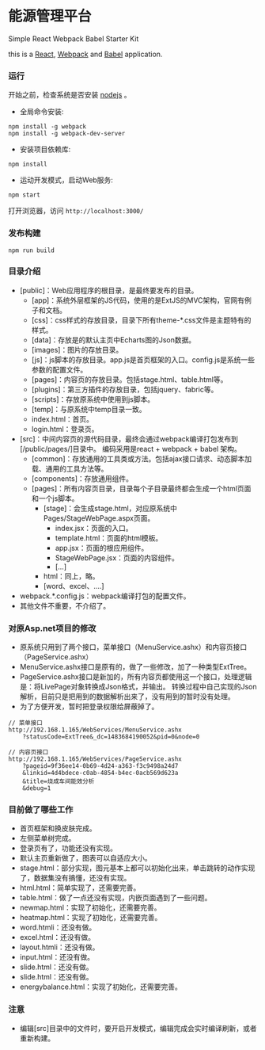 # 能源管理平台
Simple React Webpack Babel Starter Kit

this is a [React](https://facebook.github.io/react/), [Webpack](http://webpack.github.io/) and [Babel](https://babeljs.io/) application.


### 运行

开始之前，检查系统是否安装 [nodejs](https://nodejs.org/en/) 。


* 全局命令安装:

```
npm install -g webpack
npm install -g webpack-dev-server
```

* 安装项目依赖库:

```
npm install
```

* 运动开发模式，启动Web服务:

```
npm start
```

打开浏览器，访问 `http://localhost:3000/`

### 发布构建

```
npm run build
```

### 目录介绍

* [public]：Web应用程序的根目录，是最终要发布的目录。
    * [app]：系统外层框架的JS代码，使用的是ExtJS的MVC架构，官网有例子和文档。
    * [css]：css样式的存放目录，目录下所有theme-*.css文件是主题特有的样式。
    * [data]：存放是的默认主页中Echarts图的Json数据。
    * [images]：图片的存放目录。
    * [js]：js脚本的存放目录。app.js是首页框架的入口。config.js是系统一些参数的配置文件。
    * [pages]：内容页的存放目录。包括stage.html、table.html等。
    * [plugins]：第三方插件的存放目录，包括jquery、fabric等。
    * [scripts]：存放原系统中使用到js脚本。
    * [temp]：与原系统中temp目录一致。
    * index.html：首页。
    * login.html：登录页。
* [src]：中间内容页的源代码目录，最终会通过webpack编译打包发布到[/public/pages/]目录中。
        编码采用是react + webpack + babel 架构。
    * [common]：存放通用的工具类或方法。包括ajax接口请求、动态脚本加载、通用的工具方法等。
    * [components]：存放通用组件。
    * [pages]：所有内容页目录，目录每个子目录最终都会生成一个html页面和一个js脚本。
        * [stage]：会生成stage.html，对应原系统中Pages/StageWebPage.aspx页面。
            * index.jsx：页面的入口。
            * template.html：页面的html模板。
            * app.jsx：页面的根应用组件。
            * StageWebPage.jsx：页面的内容组件。
            * [...]
        * html：同上，略。
        * [word、excel、....]
* webpack.*.config.js：webpack编译打包的配置文件。
* 其他文件不重要，不介绍了。


### 对原Asp.net项目的修改

* 原系统只用到了两个接口，菜单接口（MenuService.ashx）和内容页接口（PageService.ashx）
* MenuService.ashx接口是原有的，做了一些修改，加了一种类型ExtTree。
* PageService.ashx接口是新加的，所有内容页都使用这一个接口，处理逻辑是：将LivePage对象转换成Json格式，并输出。
    转换过程中自己实现的Json解析，目前只是把用到的数据解析出来了，没有用到的暂时没有处理。
* 为了方便开发，暂时把登录权限给屏蔽掉了。

```
// 菜单接口
http://192.168.1.165/WebServices/MenuService.ashx
    ?statusCode=ExtTree&_dc=1483684190052&pid=0&node=0
    
// 内容页接口
http://192.168.1.165/WebServices/PageService.ashx
    ?pageid=9f36ee14-0b69-4d24-a363-f3c9498a24d7
    &linkid=4d4bdece-c0ab-4854-b4ec-0acb569d623a
    &title=烧成车间能效分析
    &debug=1
```

### 目前做了哪些工作

* 首页框架和换皮肤完成。
* 左侧菜单树完成。
* 登录页有了，功能还没有实现。
* 默认主页重新做了，图表可以自适应大小。
* stage.html：部分实现，图元基本上都可以初始化出来，单击跳转的动作实现了，数据集没有搞懂，还没有实现。
* html.html：简单实现了，还需要完善。
* table.html：做了一点还没有实现，内嵌页面遇到了一些问题。
* newmap.html：实现了初始化，还需要完善。
* heatmap.html：实现了初始化，还需要完善。
* word.htmli：还没有做。
* excel.html：还没有做。
* layout.htmli：还没有做。
* input.html：还没有做。
* slide.html：还没有做。
* slide.html：还没有做。
* energybalance.html：实现了初始化，还需要完善。


### 注意 

* 编辑[src]目录中的文件时，要开启开发模式，编辑完成会实时编译刷新，或者重新构建。
